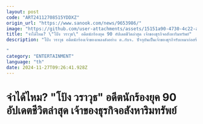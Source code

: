 ```yaml
---
layout: post
code: "ART24112708515YDDXZ"
origin_url: "https://www.sanook.com/news/9653986/"
image: "https://github.com/user-attachments/assets/15151a90-4730-4c22-a297-b8fba6a31f11"
title: "จำได้ไหม? \"โป้ง วราวุธ\" อดีตนักร้องยุค 90 อัปเดตชีวิตล่าสุด เจ้าของธุรกิจอสังหาริมทรัพย์"
description: "โป้ง วราวุธ อดีตนักร้องเจ้าของเพลงดังอย่าง ต.กับจ. ปัจจุบันเป็นเจ้าของธุรกิจรับเหมาก่อสร้างและอสังหาริมทรัพย์

"
category: "ENTERTAINMENT"
language: "th"
date: 2024-11-27T09:26:41.928Z
---
```


# จำได้ไหม? "โป้ง วราวุธ" อดีตนักร้องยุค 90 อัปเดตชีวิตล่าสุด เจ้าของธุรกิจอสังหาริมทรัพย์